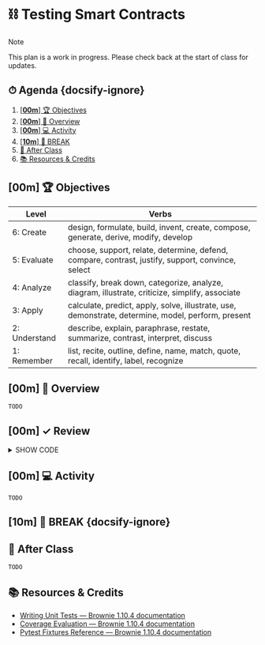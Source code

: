 # ⛓ Testing Smart Contracts

> [!NOTE]
> This plan is a work in progress. Please check back at the start of class for updates.

<!-- > -->

## ⏱ Agenda {docsify-ignore}

1. [[**00m**] 🏆 Objectives](#00m-%f0%9f%8f%86-objectives)
2. [[**00m**] 📖 Overview](#00m-%f0%9f%93%96-overview)
4. [[**00m**] 💻 Activity](#00m-%f0%9f%92%bb-activity)
5. [[**10m**] 🌴 BREAK](#10m-%f0%9f%8c%b4-break)
6. [🌃 After Class](#%f0%9f%8c%83-after-class)
7. [📚 Resources & Credits](#%f0%9f%93%9a-resources--credits)

<!-- > -->

## [**00m**] 🏆 Objectives

|   Level   | Verbs |
| --------- | ----- |
| 6: Create | design, formulate, build, invent, create, compose, generate, derive, modify, develop |
| 5: Evaluate | choose, support, relate, determine, defend, compare, contrast, justify, support, convince, select |
| 4: Analyze | classify, break down, categorize, analyze, diagram, illustrate, criticize, simplify, associate |
| 3: Apply | calculate, predict, apply, solve, illustrate, use, demonstrate, determine, model, perform, present |
| 2: Understand | describe, explain, paraphrase, restate, summarize, contrast, interpret, discuss |
| 1: Remember | list, recite, outline, define, name, match, quote, recall, identify, label, recognize |

<!-- > -->

## [**00m**] 📖 Overview

`TODO`

<!-- > -->

## [**00m**] ✓ Review

<details><summary>SHOW CODE</summary>
<p>

```python
print("hello world!")
```

</p>
</details>

<!-- > -->

## [**00m**] 💻 Activity

`TODO`

<!-- > -->

## [**10m**] 🌴 BREAK {docsify-ignore}

<!-- > -->

## 🌃 After Class

`TODO`

<!-- > -->

## 📚 Resources & Credits

- [Writing Unit Tests — Brownie 1.10.4 documentation](https://eth-brownie.readthedocs.io/en/stable/tests-pytest-intro.html)
- [Coverage Evaluation — Brownie 1.10.4 documentation](https://eth-brownie.readthedocs.io/en/stable/tests-coverage.html)
- [Pytest Fixtures Reference — Brownie 1.10.4 documentation](https://eth-brownie.readthedocs.io/en/stable/tests-pytest-fixtures.html)
